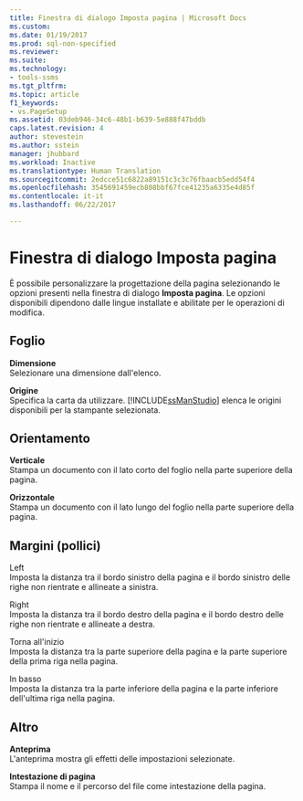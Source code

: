 ```yaml
---
title: Finestra di dialogo Imposta pagina | Microsoft Docs
ms.custom: 
ms.date: 01/19/2017
ms.prod: sql-non-specified
ms.reviewer: 
ms.suite: 
ms.technology:
- tools-ssms
ms.tgt_pltfrm: 
ms.topic: article
f1_keywords:
- vs.PageSetup
ms.assetid: 03deb946-34c6-48b1-b639-5e888f47bddb
caps.latest.revision: 4
author: stevestein
ms.author: sstein
manager: jhubbard
ms.workload: Inactive
ms.translationtype: Human Translation
ms.sourcegitcommit: 2edcce51c6822a89151c3c3c76fbaacb5edd54f4
ms.openlocfilehash: 3545691459ecb808bbf67fce41235a6335e4d85f
ms.contentlocale: it-it
ms.lasthandoff: 06/22/2017

---
```

# <a name="page-setup-dialog-box"></a>Finestra di dialogo Imposta pagina
È possibile personalizzare la progettazione della pagina selezionando le opzioni presenti nella finestra di dialogo **Imposta pagina**. Le opzioni disponibili dipendono dalle lingue installate e abilitate per le operazioni di modifica.  
  
## <a name="paper"></a>Foglio  
**Dimensione**  
Selezionare una dimensione dall'elenco.  
  
**Origine**  
Specifica la carta da utilizzare. [!INCLUDE[ssManStudio](../../includes/ssmanstudio_md.md)] elenca le origini disponibili per la stampante selezionata.  
  
## <a name="orientation"></a>Orientamento  
**Verticale**  
Stampa un documento con il lato corto del foglio nella parte superiore della pagina.  
  
**Orizzontale**  
Stampa un documento con il lato lungo del foglio nella parte superiore della pagina.  
  
## <a name="margins-inches"></a>Margini (pollici)  
Left  
Imposta la distanza tra il bordo sinistro della pagina e il bordo sinistro delle righe non rientrate e allineate a sinistra.  
  
Right  
Imposta la distanza tra il bordo destro della pagina e il bordo destro delle righe non rientrate e allineate a destra.  
  
Torna all'inizio  
Imposta la distanza tra la parte superiore della pagina e la parte superiore della prima riga nella pagina.  
  
In basso  
Imposta la distanza tra la parte inferiore della pagina e la parte inferiore dell'ultima riga nella pagina.  
  
## <a name="other"></a>Altro  
**Anteprima**  
L'anteprima mostra gli effetti delle impostazioni selezionate.  
  
**Intestazione di pagina**  
Stampa il nome e il percorso del file come intestazione della pagina.  
  

